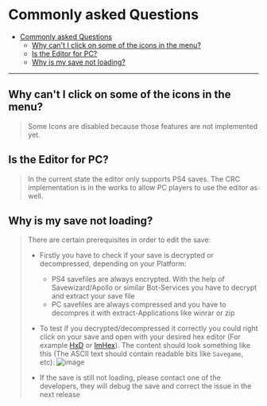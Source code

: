 # Commonly asked Questions

- [Commonly asked Questions](#commonly-asked-questions)
  - [Why can't I click on some of the icons in the menu?](#why-cant-i-click-on-some-of-the-icons-in-the-menu)
  - [Is the Editor for PC?](#is-the-editor-for-pc)
  - [Why is my save not loading?](#why-is-my-save-not-loading)

---


## Why can't I click on some of the icons in the menu?
> Some Icons are disabled because those features are not implemented yet.

## Is the Editor for PC?
> In the current state the editor only supports PS4 saves. The CRC implementation is in the works to allow PC players to use the editor as well.

## Why is my save not loading?
> There are certain prerequisites in order to edit the save:
> - Firstly you have to check if your save is decrypted or decompressed, depending on your Platform:
>   -  PS4 savefiles are always encrypted. With the help of Savewizard/Apollo or similar Bot-Services you have to decrypt and extract your save file
>   - PC savefiles are always compressed and you have to decompres it with extract-Applications like winrar or zip
>
> - To test if you decrypted/decompressed it correctly you could right click on your save and open with your desired hex editor (For example [HxD](https://mh-nexus.de/de/hxd/) or [ImHex](https://github.com/WerWolv/ImHex)). The content should look something like this (The ASCII text should contain readable bits like `Savegame`, etc):
> ![image](https://github.com/Marcel-TO/DL2_Save_Editor/assets/91308057/dd2eec27-abbf-4bc8-898c-a4224862e530)
>
> - If the save is still not loading, please contact one of the developers, they will debug the save and correct the issue in the next release